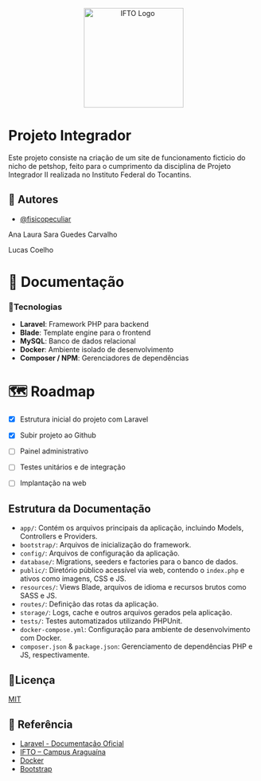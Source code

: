 <p align="center">
  <img src="https://commons.wikimedia.org/w/index.php?curid=79660342" alt="IFTO Logo" width="200"/>
</p>


# Projeto Integrador


Este projeto consiste na criação de um site de funcionamento ficticio do nicho de petshop, feito para o cumprimento da disciplina de Projeto Integrador II realizada no Instituto Federal do Tocantins.
## 🤠 Autores

- [@fisicopeculiar](https://github.com/fisicopeculiar)

Ana Laura Sara Guedes Carvalho

Lucas Coelho
# 📖 Documentação

### 🚀Tecnologias

- **Laravel**: Framework PHP para backend
- **Blade**: Template engine para o frontend
- **MySQL**: Banco de dados relacional
- **Docker**: Ambiente isolado de desenvolvimento
- **Composer / NPM**: Gerenciadores de dependências

# 🗺️ Roadmap

- [x] Estrutura inicial do projeto com Laravel
- [x] Subir projeto ao Github
- [ ] Painel administrativo
- [ ] Testes unitários e de integração
- [ ] Implantação na web


## Estrutura da Documentação

- `app/`: Contém os arquivos principais da aplicação, incluindo Models, Controllers e Providers.
- `bootstrap/`: Arquivos de inicialização do framework.
- `config/`: Arquivos de configuração da aplicação.
- `database/`: Migrations, seeders e factories para o banco de dados.
- `public/`: Diretório público acessível via web, contendo o `index.php` e ativos como imagens, CSS e JS.
- `resources/`: Views Blade, arquivos de idioma e recursos brutos como SASS e JS.
- `routes/`: Definição das rotas da aplicação.
- `storage/`: Logs, cache e outros arquivos gerados pela aplicação.
- `tests/`: Testes automatizados utilizando PHPUnit.
- `docker-compose.yml`: Configuração para ambiente de desenvolvimento com Docker.
- `composer.json` & `package.json`: Gerenciamento de dependências PHP e JS, respectivamente.


## 📄Licença

[MIT](https://choosealicense.com/licenses/mit/)


##  🔗 Referência 
- [Laravel - Documentação Oficial](https://laravel.com/docs)
- [IFTO – Campus Araguaína](https://ifto.edu.br/araguaina)
- [Docker](https://docs.docker.com/)
- [Bootstrap](https://getbootstrap.com/)
